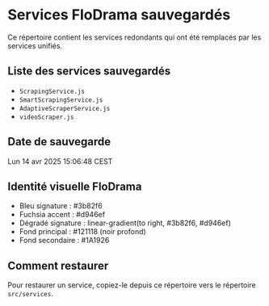 # Services FloDrama sauvegardés

Ce répertoire contient les services redondants qui ont été remplacés par les services unifiés.

## Liste des services sauvegardés

- `ScrapingService.js`
- `SmartScrapingService.js`
- `AdaptiveScraperService.js`
- `videoScraper.js`

## Date de sauvegarde

Lun 14 avr 2025 15:06:48 CEST

## Identité visuelle FloDrama

- Bleu signature : #3b82f6
- Fuchsia accent : #d946ef
- Dégradé signature : linear-gradient(to right, #3b82f6, #d946ef)
- Fond principal : #121118 (noir profond)
- Fond secondaire : #1A1926

## Comment restaurer

Pour restaurer un service, copiez-le depuis ce répertoire vers le répertoire `src/services`.
